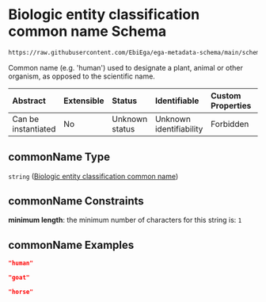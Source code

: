 # Biologic entity classification common name Schema

```txt
https://raw.githubusercontent.com/EbiEga/ega-metadata-schema/main/schemas/EGA.common-definitions.json#/definitions/organismDescriptor/properties/commonName
```

Common name (e.g. 'human') used to designate a plant, animal or other organism, as opposed to the scientific name.

| Abstract            | Extensible | Status         | Identifiable            | Custom Properties | Additional Properties | Access Restrictions | Defined In                                                                                           |
| :------------------ | :--------- | :------------- | :---------------------- | :---------------- | :-------------------- | :------------------ | :--------------------------------------------------------------------------------------------------- |
| Can be instantiated | No         | Unknown status | Unknown identifiability | Forbidden         | Allowed               | none                | [EGA.common-definitions.json\*](../../../schemas/EGA.common-definitions.json "open original schema") |

## commonName Type

`string` ([Biologic entity classification common name](ega-4-definitions-organism-obi0100026-descriptor-block-properties-biologic-entity-classification-common-name.md))

## commonName Constraints

**minimum length**: the minimum number of characters for this string is: `1`

## commonName Examples

```json
"human"
```

```json
"goat"
```

```json
"horse"
```
